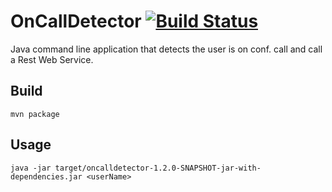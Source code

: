 # OnCallDetector [![Build Status](https://travis-ci.org/edomingues/oncalldetector.svg?branch=master)](https://travis-ci.org/edomingues/oncalldetector)

Java command line application that detects the user is on conf. call and call a Rest Web Service.
## Build
`mvn package`
## Usage
`java -jar target/oncalldetector-1.2.0-SNAPSHOT-jar-with-dependencies.jar <userName>`
